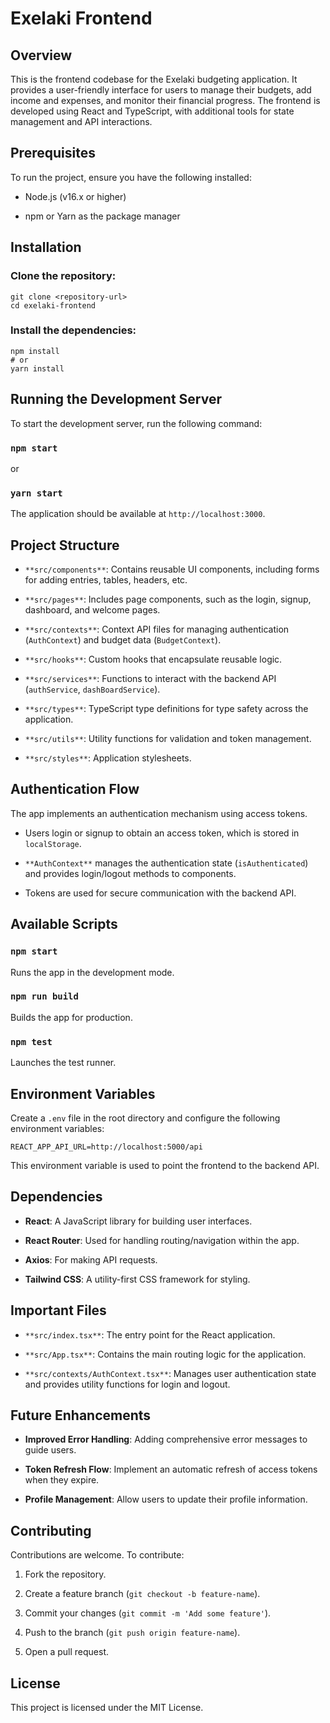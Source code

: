 Exelaki Frontend
================

Overview
--------

This is the frontend codebase for the Exelaki budgeting application. It provides a user-friendly interface for users to manage their budgets, add income and expenses, and monitor their financial progress. The frontend is developed using React and TypeScript, with additional tools for state management and API interactions.

Prerequisites
-------------

To run the project, ensure you have the following installed:

-   Node.js (v16.x or higher)

-   npm or Yarn as the package manager

Installation
------------

### Clone the repository:

```
git clone <repository-url>
cd exelaki-frontend
```

### Install the dependencies:

```
npm install
# or
yarn install
```

Running the Development Server
------------------------------

To start the development server, run the following command:

### `npm start`

or

### `yarn start`

The application should be available at `http://localhost:3000`.

Project Structure
-----------------

-   `**src/components**`: Contains reusable UI components, including forms for adding entries, tables, headers, etc.

-   `**src/pages**`: Includes page components, such as the login, signup, dashboard, and welcome pages.

-   `**src/contexts**`: Context API files for managing authentication (`AuthContext`) and budget data (`BudgetContext`).

-   `**src/hooks**`: Custom hooks that encapsulate reusable logic.

-   `**src/services**`: Functions to interact with the backend API (`authService`, `dashBoardService`).

-   `**src/types**`: TypeScript type definitions for type safety across the application.

-   `**src/utils**`: Utility functions for validation and token management.

-   `**src/styles**`: Application stylesheets.

Authentication Flow
-------------------

The app implements an authentication mechanism using access tokens.

-   Users login or signup to obtain an access token, which is stored in `localStorage`.

-   `**AuthContext**` manages the authentication state (`isAuthenticated`) and provides login/logout methods to components.

-   Tokens are used for secure communication with the backend API.

Available Scripts
-----------------

### `npm start`

Runs the app in the development mode.

### `npm run build`

Builds the app for production.

### `npm test`

Launches the test runner.

Environment Variables
---------------------

Create a `.env` file in the root directory and configure the following environment variables:

```
REACT_APP_API_URL=http://localhost:5000/api
```

This environment variable is used to point the frontend to the backend API.

Dependencies
------------

-   **React**: A JavaScript library for building user interfaces.

-   **React Router**: Used for handling routing/navigation within the app.

-   **Axios**: For making API requests.

-   **Tailwind CSS**: A utility-first CSS framework for styling.

Important Files
---------------

-   `**src/index.tsx**`: The entry point for the React application.

-   `**src/App.tsx**`: Contains the main routing logic for the application.

-   `**src/contexts/AuthContext.tsx**`: Manages user authentication state and provides utility functions for login and logout.

Future Enhancements
-------------------

-   **Improved Error Handling**: Adding comprehensive error messages to guide users.

-   **Token Refresh Flow**: Implement an automatic refresh of access tokens when they expire.

-   **Profile Management**: Allow users to update their profile information.

Contributing
------------

Contributions are welcome. To contribute:

1.  Fork the repository.

2.  Create a feature branch (`git checkout -b feature-name`).

3.  Commit your changes (`git commit -m 'Add some feature'`).

4.  Push to the branch (`git push origin feature-name`).

5.  Open a pull request.

License
-------

This project is licensed under the MIT License.